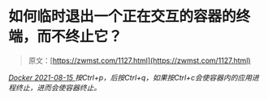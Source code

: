 <!--yml
category: 未分类
date: 0001-01-01 00:00:00
--->

# 如何临时退出一个正在交互的容器的终端，而不终止它？

> 原文：[https://zwmst.com/1127.html](https://zwmst.com/1127.html)

   [ *Docker* ](https://zwmst.com/docker)*[ <time datetime="2021-08-15T10:31:02+08:00"> 2021-08-15 </time> ](https://zwmst.com/1127.html)  按Ctrl+p，后按Ctrl+q，如果按Ctrl+c会使容器内的应用进程终止，进而会使容器终止。*